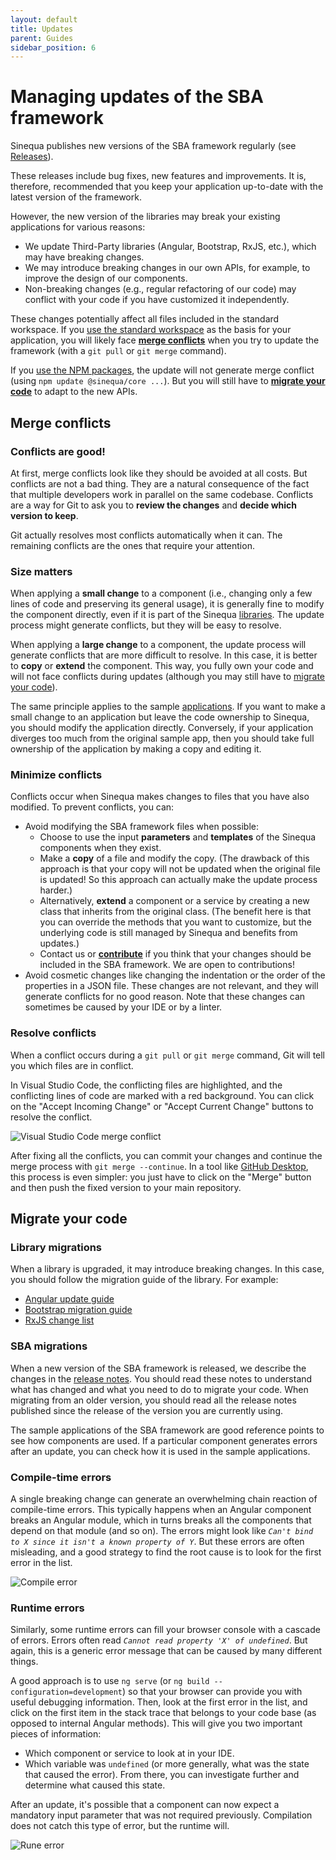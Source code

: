 ```yaml
---
layout: default
title: Updates
parent: Guides
sidebar_position: 6
---
```


# Managing updates of the SBA framework

Sinequa publishes new versions of the SBA framework regularly (see [Releases](/docs/releases/releases.md)).

These releases include bug fixes, new features and improvements. It is, therefore, recommended that you keep your application up-to-date with the latest version of the framework.

However, the new version of the libraries may break your existing applications for various reasons:

- We update Third-Party libraries (Angular, Bootstrap, RxJS, etc.), which may have breaking changes.
- We may introduce breaking changes in our own APIs, for example, to improve the design of our components.
- Non-breaking changes (e.g., regular refactoring of our code) may conflict with your code if you have customized it independently.

These changes potentially affect all files included in the standard workspace. If you [use the standard workspace](3-development.md#use-the-standard-workspace) as the basis for your application, you will likely face [**merge conflicts**](#merge-conflicts) when you try to update the framework (with a `git pull` or `git merge` command).

If you [use the NPM packages](3-development.md#create-a-new-workspace-and-install-the-npm-packages), the update will not generate merge conflict (using `npm update @sinequa/core ...`). But you will still have to [**migrate your code**](#migrate-your-code) to adapt to the new APIs.

## Merge conflicts

### Conflicts are good!

At first, merge conflicts look like they should be avoided at all costs. But conflicts are not a bad thing. They are a natural consequence of the fact that multiple developers work in parallel on the same codebase. Conflicts are a way for Git to ask you to **review the changes** and **decide which version to keep**.

Git actually resolves most conflicts automatically when it can. The remaining conflicts are the ones that require your attention.

### Size matters

When applying a **small change** to a component (i.e., changing only a few lines of code and preserving its general usage), it is generally fine to modify the component directly, even if it is part of the Sinequa [libraries](/docs/libraries/libraries.md). The update process might generate conflicts, but they will be easy to resolve.

When applying a **large change** to a component, the update process will generate conflicts that are more difficult to resolve. In this case, it is better to **copy** or **extend** the component. This way, you fully own your code and will not face conflicts during updates (although you may still have to [migrate your code](#migrate-your-code)).

The same principle applies to the sample [applications](/docs/apps/apps.md). If you want to make a small change to an application but leave the code ownership to Sinequa, you should modify the application directly. Conversely, if your application diverges too much from the original sample app, then you should take full ownership of the application by making a copy and editing it.

### Minimize conflicts

Conflicts occur when Sinequa makes changes to files that you have also modified. To prevent conflicts, you can:

- Avoid modifying the SBA framework files when possible:
  - Choose to use the input **parameters** and **templates** of the Sinequa components when they exist.
  - Make a **copy** of a file and modify the copy. (The drawback of this approach is that your copy will not be updated when the original file is updated! So this approach can actually make the update process harder.)
  - Alternatively, **extend** a component or a service by creating a new class that inherits from the original class. (The benefit here is that you can override the methods that you want to customize, but the underlying code is still managed by Sinequa and benefits from updates.)
  - Contact us or [**contribute**](7-contribute.md) if you think that your changes should be included in the SBA framework. We are open to contributions!
- Avoid cosmetic changes like changing the indentation or the order of the properties in a JSON file. These changes are not relevant, and they will generate conflicts for no good reason. Note that these changes can sometimes be caused by your IDE or by a linter.

### Resolve conflicts

When a conflict occurs during a `git pull` or `git merge` command, Git will tell you which files are in conflict.

In Visual Studio Code, the conflicting files are highlighted, and the conflicting lines of code are marked with a red background. You can click on the "Accept Incoming Change" or "Accept Current Change" buttons to resolve the conflict.

![Visual Studio Code merge conflict](/assets/guides/git-conflict.png)

After fixing all the conflicts, you can commit your changes and continue the merge process with `git merge --continue`. In a tool like [GitHub Desktop](https://desktop.github.com/), this process is even simpler: you just have to click on the "Merge" button and then push the fixed version to your main repository.

## Migrate your code

### Library migrations

When a library is upgraded, it may introduce breaking changes. In this case, you should follow the migration guide of the library. For example:

- [Angular update guide](https://update.angular.io/)
- [Bootstrap migration guide](https://getbootstrap.com/docs/5.2/migration/)
- [RxJS change list](https://rxjs.dev/6-to-7-change-summary)

### SBA migrations

When a new version of the SBA framework is released, we describe the changes in the [release notes](/docs/releases/releases.md). You should read these notes to understand what has changed and what you need to do to migrate your code. When migrating from an older version, you should read all the release notes published since the release of the version you are currently using.

The sample applications of the SBA framework are good reference points to see how components are used. If a particular component generates errors after an update, you can check how it is used in the sample applications.

### Compile-time errors

A single breaking change can generate an overwhelming chain reaction of compile-time errors. This typically happens when an Angular component breaks an Angular module, which in turns breaks all the components that depend on that module (and so on). The errors might look like *`Can't bind to X since it isn't a known property of Y`*. But these errors are often misleading, and a good strategy to find the root cause is to look for the first error in the list.

![Compile error](/assets/guides/compile-error.png)

### Runtime errors

Similarly, some runtime errors can fill your browser console with a cascade of errors. Errors often read *`Cannot read property 'X' of undefined`*. But again, this is a generic error message that can be caused by many different things.

A good approach is to use `ng serve` (or `ng build --configuration=development`) so that your browser can provide you with useful debugging information. Then, look at the first error in the list, and click on the first item in the stack trace that belongs to your code base (as opposed to internal Angular methods). This will give you two important pieces of information:

- Which component or service to look at in your IDE.
- Which variable was `undefined` (or more generally, what was the state that caused the error). From there, you can investigate further and determine what caused this state.

After an update, it's possible that a component can now expect a mandatory input parameter that was not required previously. Compilation does not catch this type of error, but the runtime will.

![Rune error](/assets/guides/runtime-error.png)
